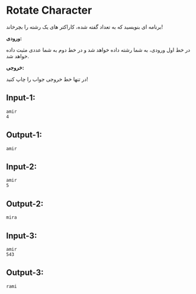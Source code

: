 # Rotate Character

برنامه ای بنویسید که به تعداد گفته شده، کاراکتر های یک رشته را بچرخاند!

**ورودی:**

در خط اول ورودی، به شما رشته داده خواهد شد و در خط دوم به شما عددی مثبت داده خواهد شد.

**خروجی:**

در تنها خط خروجی جواب را چاپ کنید!

## Input-1:
```
amir
4
```

## Output-1:
```
amir
```

## Input-2:
```
amir
5
```

## Output-2:
```
mira
```

## Input-3:
```
amir
543
```

## Output-3:
```
rami
```